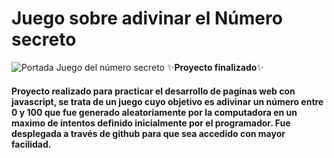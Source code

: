 # **Juego sobre adivinar el Número secreto**
![Portada Juego del número secreto](https://github.com/Mariand5/juego-secreto/assets/118864547/da68c9f3-1333-4367-a291-51885bda0a95)
:sparkles:**Proyecto finalizado**:sparkles:
#### Proyecto realizado para practicar el desarrollo de paginas web con javascript, se trata de un juego cuyo objetivo es adivinar un número entre 0 y 100 que fue generado aleatoriamente por la computadora en un maximo de intentos definido inicialmente por el programador. Fue desplegada a través de github para que sea accedido con mayor facilidad.
